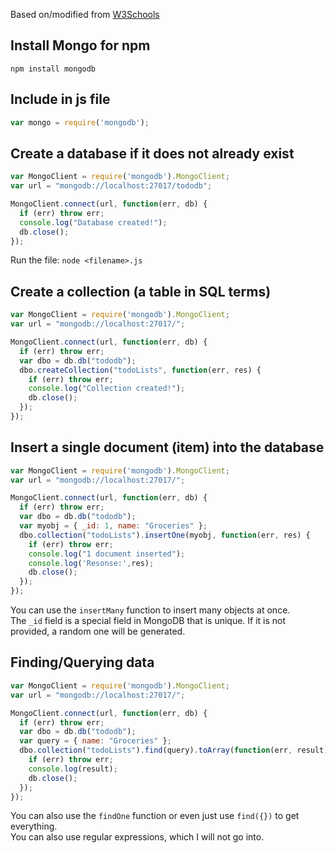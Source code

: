 Based on/modified from [W3Schools](https://www.w3schools.com/nodejs/nodejs_mongodb.asp)

## Install Mongo for npm
```npm install mongodb```

## Include in js file
```javascript
var mongo = require('mongodb'); 
```

## Create a database if it does not already exist
```javascript
var MongoClient = require('mongodb').MongoClient;
var url = "mongodb://localhost:27017/tododb";

MongoClient.connect(url, function(err, db) {
  if (err) throw err;
  console.log("Database created!");
  db.close();
});
```

Run the file: ```node <filename>.js```

## Create a collection (a table in SQL terms)
```javascript
var MongoClient = require('mongodb').MongoClient;
var url = "mongodb://localhost:27017/";

MongoClient.connect(url, function(err, db) {
  if (err) throw err;
  var dbo = db.db("tododb");
  dbo.createCollection("todoLists", function(err, res) {
    if (err) throw err;
    console.log("Collection created!");
    db.close();
  });
}); 
```

## Insert a single document (item) into the database
```javascript
var MongoClient = require('mongodb').MongoClient;
var url = "mongodb://localhost:27017/";

MongoClient.connect(url, function(err, db) {
  if (err) throw err;
  var dbo = db.db("tododb");
  var myobj = { _id: 1, name: "Groceries" };
  dbo.collection("todoLists").insertOne(myobj, function(err, res) {
    if (err) throw err;
    console.log("1 document inserted");
    console.log('Resonse:',res);
    db.close();
  });
}); 
```

You can use the ```insertMany``` function to insert many objects at once. <br/>
The ```_id``` field is a special field in MongoDB that is unique. If it is not provided, a random one will be generated.

## Finding/Querying data
```javascript
var MongoClient = require('mongodb').MongoClient;
var url = "mongodb://localhost:27017/";

MongoClient.connect(url, function(err, db) {
  if (err) throw err;
  var dbo = db.db("tododb");
  var query = { name: "Groceries" };
  dbo.collection("todoLists").find(query).toArray(function(err, result) {
    if (err) throw err;
    console.log(result);
    db.close();
  });
}); 
```

You can also use the ```findOne``` function or even just use ```find({})``` to get everything.<br/>
You can also use regular expressions, which I will not go into.




